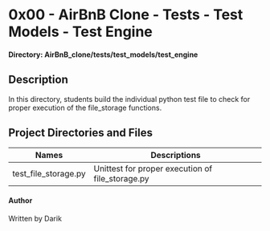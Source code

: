 # 0x00 - AirBnB Clone - Tests - Test Models - Test Engine
#### Directory: AirBnB_clone/tests/test_models/test_engine

## Description
In this directory, students build the individual python test file to check for proper execution of the file_storage functions.

## Project Directories and Files

Names | Descriptions
----- | -------------------
test_file_storage.py | Unittest for proper execution of file_storage.py

#### Author
Written by Darik
